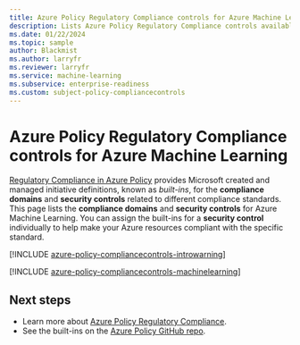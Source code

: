 ```yaml
---
title: Azure Policy Regulatory Compliance controls for Azure Machine Learning
description: Lists Azure Policy Regulatory Compliance controls available for Azure Machine Learning. These built-in policy definitions provide common approaches to managing the compliance of your Azure resources.
ms.date: 01/22/2024
ms.topic: sample
author: Blackmist
ms.author: larryfr
ms.reviewer: larryfr
ms.service: machine-learning
ms.subservice: enterprise-readiness
ms.custom: subject-policy-compliancecontrols
---
```

# Azure Policy Regulatory Compliance controls for Azure Machine Learning

[Regulatory Compliance in Azure Policy](../governance/policy/concepts/regulatory-compliance.md)
provides Microsoft created and managed initiative definitions, known as _built-ins_, for the
**compliance domains** and **security controls** related to different compliance standards. This
page lists the **compliance domains** and **security controls** for Azure Machine Learning. You can
assign the built-ins for a **security control** individually to help make your Azure resources
compliant with the specific standard.

[!INCLUDE [azure-policy-compliancecontrols-introwarning](../../includes/policy/standards/intro-warning.md)]

[!INCLUDE [azure-policy-compliancecontrols-machinelearning](../../includes/policy/standards/byrp/microsoft.machinelearningservices.md)]

## Next steps

- Learn more about [Azure Policy Regulatory Compliance](../governance/policy/concepts/regulatory-compliance.md).
- See the built-ins on the [Azure Policy GitHub repo](https://github.com/Azure/azure-policy).
